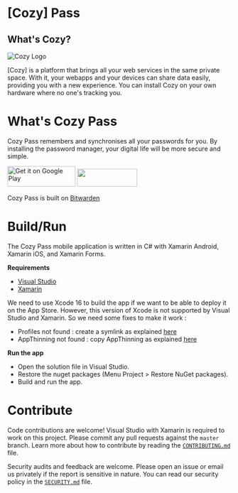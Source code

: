 
[Cozy] Pass 
=======================


What's Cozy?
------------

![Cozy Logo](https://cdn.rawgit.com/cozy/cozy-guidelines/master/templates/cozy_logo_small.svg)

[Cozy] is a platform that brings all your web services in the same private space.  With it, your webapps and your devices can share data easily, providing you with a new experience. You can install Cozy on your own hardware where no one's tracking you.


# What's Cozy Pass

Cozy Pass remembers and synchronises all your passwords for you. By installing the password manager, your digital life will be more secure and simple.


<a href="https://play.google.com/store/apps/details?id=io.cozy.pass" target="_blank"><img alt="Get it on Google Play" src="https://imgur.com/YQzmZi9.png" width="153" height="46"></a> <a href="https://apps.apple.com/us/app/cozy-pass/id1502262449" target="_blank"><img src="https://imgur.com/GdGqPMY.png" width="135" height="40"></a>


Cozy Pass is built on [Bitwarden](https://github.com/bitwarden/mobile)
# Build/Run

The Cozy Pass mobile application is written in C# with Xamarin Android, Xamarin iOS, and Xamarin Forms.


**Requirements**

- [Visual Studio](https://visualstudio.microsoft.com/)
- [Xamarin](https://docs.microsoft.com/en-us/xamarin/get-started/installation/?pivots=windows)

We need to use Xcode 16 to build the app if we want to be able to deploy it on the App Store. However, this version of Xcode is not supported by Visual Studio and Xamarin. So we need some fixes to make it work : 
- Profiles not found : create a symlink as explained [here](https://stackoverflow.com/a/79404594)
- AppThinning not found : copy AppThinning as explained [here](https://github.com/dotnet/macios/issues/20802#issuecomment-2394969129)

**Run the app**

- Open the solution file in Visual Studio.
- Restore the nuget packages (Menu Project > Restore NuGet packages).
- Build and run the app.

# Contribute

Code contributions are welcome! Visual Studio with Xamarin is required to work on this project. Please commit any pull requests against the `master` branch.
Learn more about how to contribute by reading the [`CONTRIBUTING.md`](CONTRIBUTING.md) file.

Security audits and feedback are welcome. Please open an issue or email us privately if the report is sensitive in nature. You can read our security policy in the [`SECURITY.md`](SECURITY.md) file.
